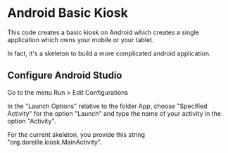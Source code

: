 # Android Basic Kiosk

This code creates a basic kiosk on Android which creates a single application which owns your mobile or your tablet.

In fact, it's a skeleton to build a more complicated android application.

## Configure Android Studio

Go to the menu Run > Edit Configurations 

In the "Launch Options" relative to the folder App, choose "Specified Activity" for the option "Launch" and type the name of your activity in the option "Activity".

For the current skeleton, you provide this string "org.doreille.kiosk.MainActivity".
